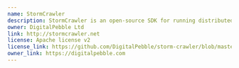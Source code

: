 ```yaml
---
name: StormCrawler
description: StormCrawler is an open-source SDK for running distributed web crawlers on Apache Storm. The project is under Apache license v2 and consists of a collection of reusable resources and components, written mostly in Java.  The aim of StormCrawler is to help build web crawlers that are :  scalable resilient low latency easy to extend polite yet efficient. StormCrawler has a module for OpenSearch that allows to index the documents crawled but also store metrics to display with Dashboards as well as store the frontier of the crawler in OpenSearch.
owner: DigitalPebble Ltd
link: http://stormcrawler.net
license: Apache license v2
license_link: https://github.com/DigitalPebble/storm-crawler/blob/master/LICENSE
owner_link: https://digitalpebble.com
---
```

